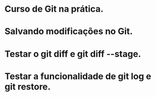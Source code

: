 # Curso de Git na prática.

# Salvando modificações no Git.

# Testar o git diff e git diff --stage.

# Testar a funcionalidade de git log e git restore.